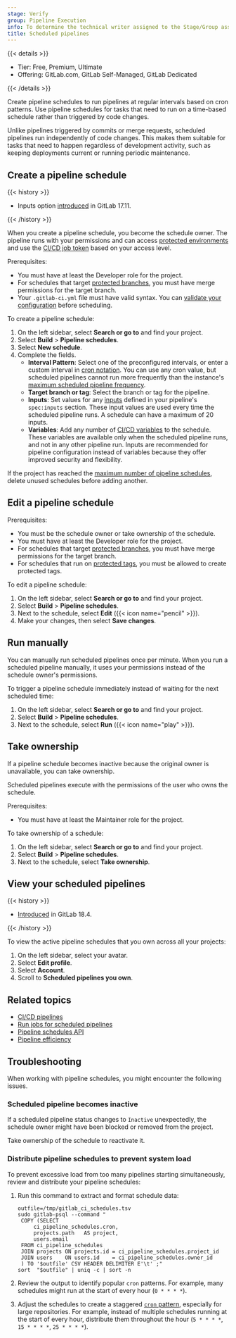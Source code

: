 ```yaml
---
stage: Verify
group: Pipeline Execution
info: To determine the technical writer assigned to the Stage/Group associated with this page, see https://handbook.gitlab.com/handbook/product/ux/technical-writing/#assignments
title: Scheduled pipelines
---
```


{{< details >}}

- Tier: Free, Premium, Ultimate
- Offering: GitLab.com, GitLab Self-Managed, GitLab Dedicated

{{< /details >}}

Create pipeline schedules to run pipelines at regular intervals based on cron patterns.
Use pipeline schedules for tasks that need to run on a time-based schedule rather than triggered by code changes.

Unlike pipelines triggered by commits or merge requests, scheduled pipelines run independently of code changes.
This makes them suitable for tasks that need to happen regardless of development activity,
such as keeping deployments current or running periodic maintenance.

## Create a pipeline schedule

{{< history >}}

- Inputs option [introduced](https://gitlab.com/gitlab-org/gitlab/-/issues/525504) in GitLab 17.11.

{{< /history >}}

When you create a pipeline schedule, you become the schedule owner.
The pipeline runs with your permissions and can access [protected environments](../environments/protected_environments.md)
and use the [CI/CD job token](../jobs/ci_job_token.md) based on your access level.

Prerequisites:

- You must have at least the Developer role for the project.
- For schedules that target [protected branches](../../user/project/repository/branches/protected.md#protect-a-branch),
  you must have merge permissions for the target branch.
- Your `.gitlab-ci.yml` file must have valid syntax. You can [validate your configuration](../yaml/lint.md) before scheduling.

To create a pipeline schedule:

1. On the left sidebar, select **Search or go to** and find your project.
1. Select **Build** > **Pipeline schedules**.
1. Select **New schedule**.
1. Complete the fields.
   - **Interval Pattern**: Select one of the preconfigured intervals, or enter a custom
     interval in [cron notation](../../topics/cron/_index.md). You can use any cron value,
     but scheduled pipelines cannot run more frequently than the instance's
     [maximum scheduled pipeline frequency](../../administration/cicd/_index.md#change-maximum-scheduled-pipeline-frequency).
   - **Target branch or tag**: Select the branch or tag for the pipeline.
   - **Inputs**: Set values for any [inputs](../inputs/_index.md) defined in your pipeline's `spec:inputs` section.
     These input values are used every time the scheduled pipeline runs. A schedule can have a maximum of 20 inputs.
   - **Variables**: Add any number of [CI/CD variables](../variables/_index.md) to the schedule.
     These variables are available only when the scheduled pipeline runs,
     and not in any other pipeline run. Inputs are recommended for pipeline configuration instead of variables
     because they offer improved security and flexibility.

If the project has reached the [maximum number of pipeline schedules](../../administration/instance_limits.md#number-of-pipeline-schedules),
delete unused schedules before adding another.

## Edit a pipeline schedule

Prerequisites:

- You must be the schedule owner or take ownership of the schedule.
- You must have at least the Developer role for the project.
- For schedules that target [protected branches](../../user/project/repository/branches/protected.md#protect-a-branch),
  you must have merge permissions for the target branch.
- For schedules that run on [protected tags](../../user/project/protected_tags.md#configuring-protected-tags),
  you must be allowed to create protected tags.

To edit a pipeline schedule:

1. On the left sidebar, select **Search or go to** and find your project.
1. Select **Build** > **Pipeline schedules**.
1. Next to the schedule, select **Edit** ({{< icon name="pencil" >}}).
1. Make your changes, then select **Save changes**.

## Run manually

You can manually run scheduled pipelines once per minute.
When you run a scheduled pipeline manually, it uses your permissions instead of the schedule owner's permissions.

To trigger a pipeline schedule immediately instead of waiting for the next scheduled time:

1. On the left sidebar, select **Search or go to** and find your project.
1. Select **Build** > **Pipeline schedules**.
1. Next to the schedule, select **Run** ({{< icon name="play" >}}).

## Take ownership

If a pipeline schedule becomes inactive because the original owner is unavailable, you can take ownership.

Scheduled pipelines execute with the permissions of the user who owns the schedule.

Prerequisites:

- You must have at least the Maintainer role for the project.

To take ownership of a schedule:

1. On the left sidebar, select **Search or go to** and find your project.
1. Select **Build** > **Pipeline schedules**.
1. Next to the schedule, select **Take ownership**.

## View your scheduled pipelines

{{< history >}}

- [Introduced](https://gitlab.com/gitlab-org/gitlab/-/issues/558979) in GitLab 18.4.

{{< /history >}}

To view the active pipeline schedules that you own across all your projects:

1. On the left sidebar, select your avatar.
1. Select **Edit profile**.
1. Select **Account**.
1. Scroll to **Scheduled pipelines you own**.

## Related topics

- [CI/CD pipelines](_index.md)
- [Run jobs for scheduled pipelines](../jobs/job_rules.md#run-jobs-for-scheduled-pipelines)
- [Pipeline schedules API](../../api/pipeline_schedules.md)
- [Pipeline efficiency](pipeline_efficiency.md#reduce-how-often-jobs-run)

## Troubleshooting

When working with pipeline schedules, you might encounter the following issues.

### Scheduled pipeline becomes inactive

If a scheduled pipeline status changes to `Inactive` unexpectedly,
the schedule owner might have been blocked or removed from the project.

Take ownership of the schedule to reactivate it.

### Distribute pipeline schedules to prevent system load

To prevent excessive load from too many pipelines starting simultaneously,
review and distribute your pipeline schedules:

1. Run this command to extract and format schedule data:

   ```shell
   outfile=/tmp/gitlab_ci_schedules.tsv
   sudo gitlab-psql --command "
    COPY (SELECT
        ci_pipeline_schedules.cron,
        projects.path   AS project,
        users.email
    FROM ci_pipeline_schedules
    JOIN projects ON projects.id = ci_pipeline_schedules.project_id
    JOIN users    ON users.id    = ci_pipeline_schedules.owner_id
    ) TO '$outfile' CSV HEADER DELIMITER E'\t' ;"
   sort  "$outfile" | uniq -c | sort -n
   ```

1. Review the output to identify popular `cron` patterns.
   For example, many schedules might run at the start of every hour (`0 * * * *`).
1. Adjust the schedules to create a staggered [`cron` pattern](../../topics/cron/_index.md#cron-syntax), especially for large repositories.
   For example, instead of multiple schedules running at the start of every hour,
   distribute them throughout the hour (`5 * * * *`, `15 * * * *`, `25 * * * *`).
